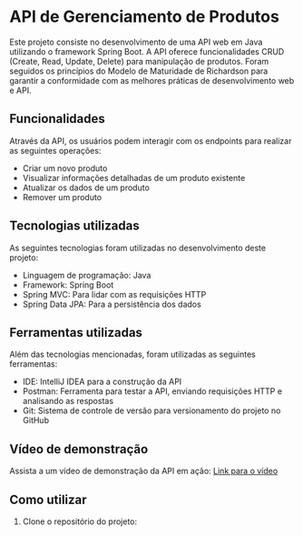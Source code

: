 # API de Gerenciamento de Produtos

Este projeto consiste no desenvolvimento de uma API web em Java utilizando o framework Spring Boot. A API oferece funcionalidades CRUD (Create, Read, Update, Delete) para manipulação de produtos. Foram seguidos os princípios do Modelo de Maturidade de Richardson para garantir a conformidade com as melhores práticas de desenvolvimento web e API.

## Funcionalidades

Através da API, os usuários podem interagir com os endpoints para realizar as seguintes operações:

- Criar um novo produto
- Visualizar informações detalhadas de um produto existente
- Atualizar os dados de um produto
- Remover um produto

## Tecnologias utilizadas

As seguintes tecnologias foram utilizadas no desenvolvimento deste projeto:

- Linguagem de programação: Java
- Framework: Spring Boot
- Spring MVC: Para lidar com as requisições HTTP
- Spring Data JPA: Para a persistência dos dados

## Ferramentas utilizadas

Além das tecnologias mencionadas, foram utilizadas as seguintes ferramentas:

- IDE: IntelliJ IDEA para a construção da API
- Postman: Ferramenta para testar a API, enviando requisições HTTP e analisando as respostas
- Git: Sistema de controle de versão para versionamento do projeto no GitHub

## Vídeo de demonstração

Assista a um vídeo de demonstração da API em ação: [Link para o vídeo](https://www.youtube.com/watch?v=wlYvA2b1BWI)

## Como utilizar

1. Clone o repositório do projeto:


